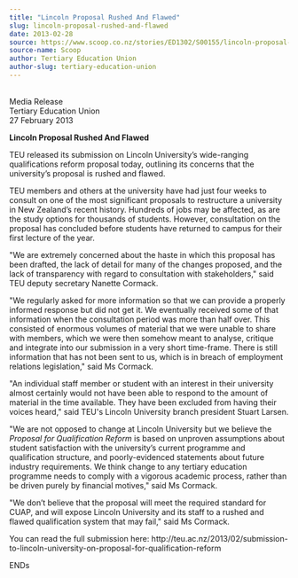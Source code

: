 ```yaml
---
title: "Lincoln Proposal Rushed And Flawed"
slug: lincoln-proposal-rushed-and-flawed
date: 2013-02-28
source: https://www.scoop.co.nz/stories/ED1302/S00155/lincoln-proposal-rushed-and-flawed.htm
source-name: Scoop
author: Tertiary Education Union
author-slug: tertiary-education-union
---
```


<p><br>Media Release<br>Tertiary Education Union<br>27 February
2013</p>

<p><strong>Lincoln Proposal Rushed And
Flawed</strong></p>

<p>TEU released its submission on Lincoln
University’s wide-ranging qualifications reform proposal
today, outlining its concerns that the university’s
proposal is rushed and flawed.</p>

<p>TEU members and others at
the university have had just four weeks to consult on one of
the most significant proposals to restructure a university
in New Zealand’s recent history. Hundreds of jobs may be
affected, as are the study options for thousands of
students. However, consultation on the proposal has
concluded before students have returned to campus for their
first lecture of the year.</p>

<p>"We are extremely concerned
about the haste in which this proposal has been drafted, the
lack of detail for many of the changes proposed, and the
lack of transparency with regard to consultation with
stakeholders," said TEU deputy secretary Nanette
Cormack.</p>

<p>"We regularly asked for more information so that
we can provide a properly informed response but did not get
it. We eventually received some of that information when the
consultation period was more than half over. This consisted
of enormous volumes of material that we
were unable to share with members, which we were then
somehow meant to analyse, critique and integrate into our
submission in a very short time-frame.  There is still
information that has not been sent to us, which is in breach
of employment relations legislation," said Ms Cormack.<p>

<p>"An
individual staff member or student with an interest in their
university almost certainly would not have been able to
respond to the amount of material in the time available.
They have been excluded from having their voices heard,"
said TEU's Lincoln University branch president Stuart
Larsen.</p>

<p>"We are not opposed to change at Lincoln
University but we believe the <i>Proposal for Qualification
Reform</i> is based on unproven assumptions about student
satisfaction with the university’s current programme and
qualification structure, and poorly-evidenced statements
about future industry requirements. We think change to any
tertiary education programme needs to comply with a vigorous
academic process, rather than be driven purely by financial
motives," said Ms Cormack.</p>

<p>"We don’t believe that the
proposal will meet the required standard for CUAP, and will
expose Lincoln University and its staff to a rushed and
flawed qualification system that may fail," said Ms
Cormack.</p>

<p>You can read the full submission here: http://teu.ac.nz/2013/02/submission-to-lincoln-university-on-proposal-for-qualification-reform</p>

<p>ENDs<br><p>

